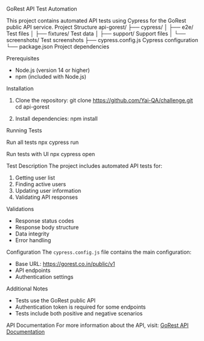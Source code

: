  GoRest API Test Automation

This project contains automated API tests using Cypress for the GoRest public API service.
Project Structure
api-gorest/
├── cypress/
│   ├── e2e/           Test files
│   ├── fixtures/      Test data
│   ├── support/       Support files
│   └── screenshots/   Test screenshots
├── cypress.config.js  Cypress configuration
└── package.json       Project dependencies

Prerequisites
- Node.js (version 14 or higher)
- npm (included with Node.js)

Installation
1. Clone the repository:
   git clone <https://github.com/Yai-QA/challenge.git>
   cd api-gorest

2. Install dependencies:
   npm install
   
 Running Tests
 
Run all tests
npx cypress run

Run tests with UI
npx cypress open

Test Description
The project includes automated API tests for:
1. Getting user list
2. Finding active users
3. Updating user information
4. Validating API responses

Validations
- Response status codes
- Response body structure
- Data integrity
- Error handling

Configuration
The `cypress.config.js` file contains the main configuration:
- Base URL: https://gorest.co.in/public/v1
- API endpoints
- Authentication settings

Additional Notes
- Tests use the GoRest public API
- Authentication token is required for some endpoints
- Tests include both positive and negative scenarios

API Documentation
For more information about the API, visit: [GoRest API Documentation](https://gorest.co.in/)
